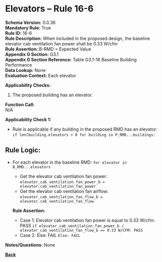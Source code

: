 # Elevators – Rule 16-6  
**Schema Version:** 0.0.36        
**Mandatory Rule:** True          
**Rule ID:** 16-6  
**Rule Description:** When included in the proposed design, the baseline elevator cab ventilation fan power shall be 0.33 W/cfm  
**Rule Assertion:** B-RMD = Expected Value                                           
**Appendix G Section:** G3.1  
**Appendix G Section Reference:** Table G3.1-16 Baseline Building Performance   
**Data Lookup:** None  
**Evaluation Context:** Each elevator  

**Applicability Checks:**  
  1. The proposed building has an elevator.  

**Function Call:**  
N/A

**Applicability Check 1:**
- Rule is applicable if any building in the proposed RMD has an elevator: `if len(building.elevators > 0 for building in P_RMD...buildings:`

## Rule Logic:
- For each elevator in the baseline RMD: `for elevator in B_RMD...elevators`
  - Get the elevator cab ventilation fan power: `elevator_cab_ventilation_fan_power_b = elevator.cab_ventilation_fan_power`
  - Get the elevator cab ventilation fan airflow: `elevator_cab_ventilation_fan_flow_b = elevator.cab_ventilation_fan_flow`

  **Rule Assertion:**  
    - Case 1: Elevator cab ventilation fan power is equal to 0.33 W/cfm: PASS `if elevator_cab_ventilation_fan_power_b / elevator_cab_ventilation_fan_flow_b == 0.33 W/CFM: PASS`
    - Case 2: Else: FAIL `Else: FAIL`

**Notes/Questions:**
None

 **[Back](../_toc.md)**